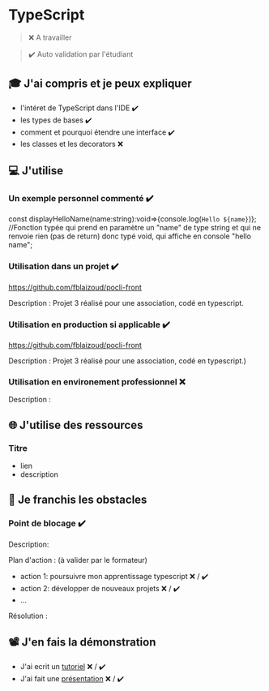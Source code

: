 # TypeScript

> ❌ A travailler

> ✔️ Auto validation par l'étudiant

## 🎓 J'ai compris et je peux expliquer

- l'intéret de TypeScript dans l'IDE ✔️
- les types de bases ✔️
- comment et pourquoi étendre une interface ✔️
- les classes et les decorators ❌ 

## 💻 J'utilise

### Un exemple personnel commenté ✔️
const displayHelloName(name:string):void=>{console.log(`Hello ${name}`)};
//Fonction typée qui prend en paramètre un "name" de type string et qui ne renvoie rien (pas de return) donc typé void, qui affiche en console "hello name";

### Utilisation dans un projet ✔️
https://github.com/fblaizoud/pocli-front

Description : Projet 3 réalisé pour une association, codé en typescript.

### Utilisation en production si applicable ✔️
https://github.com/fblaizoud/pocli-front

Description : Projet 3 réalisé pour une association, codé en typescript.)

### Utilisation en environement professionnel ❌

Description :

## 🌐 J'utilise des ressources

### Titre

- lien
- description

## 🚧 Je franchis les obstacles

### Point de blocage ✔️

Description:

Plan d'action : (à valider par le formateur)

- action 1: poursuivre mon apprentissage typescript ❌ / ✔️
- action 2: développer de nouveaux projets ❌ / ✔️
- ...

Résolution :

## 📽️ J'en fais la démonstration

- J'ai ecrit un [tutoriel](...) ❌ / ✔️
- J'ai fait une [présentation](...) ❌ / ✔️
